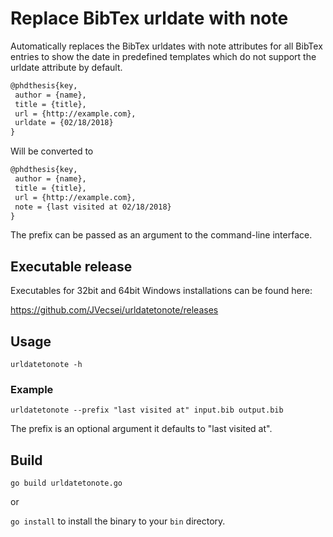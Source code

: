 # Replace BibTex urldate with note

Automatically replaces the BibTex urldates with note attributes for all BibTex entries to show the date in predefined templates which do not support the urldate attribute by default.



```latex
@phdthesis{key,
 author = {name},
 title = {title},
 url = {http://example.com},
 urldate = {02/18/2018}
}
```

Will be converted to

```latex
@phdthesis{key,
 author = {name},
 title = {title},
 url = {http://example.com},
 note = {last visited at 02/18/2018}
}
```

The prefix can be passed as an argument to the command-line interface.



## Executable release

Executables for 32bit and 64bit Windows installations can be found here:

https://github.com/JVecsei/urldatetonote/releases



## Usage

`urldatetonote -h`

### Example

`urldatetonote --prefix "last visited at" input.bib output.bib`

The prefix is an optional argument it defaults to "last visited at".



## Build

`go build urldatetonote.go`

or 

`go install` to install the binary to your `bin` directory.
